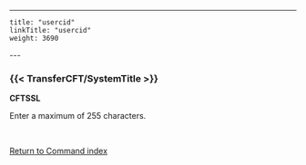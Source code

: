 ---
    title: "usercid"
    linkTitle: "usercid"
    weight: 3690
---<span id="usercid"></span>

### {{< TransferCFT/SystemTitle  >}}

****CFTSSL****

Enter a maximum of 255 characters.

 

[Return to Command index](../../)

 
